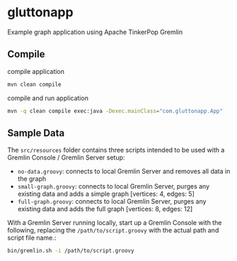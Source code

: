 # gluttonapp
Example graph application using Apache TinkerPop Gremlin

## Compile

compile application
```bash
mvn clean compile
```

compile and run application
```bash
mvn -q clean compile exec:java -Dexec.mainClass="com.gluttonapp.App"
```

## Sample Data

The `src/resources` folder contains three scripts intended to be used with a Gremlin Console / Gremlin Server setup: 

 - `no-data.groovy`: connects to local Gremlin Server and removes all data in the graph
 - `small-graph.groovy`: connects to local Gremlin Server, purges any existing data and adds a simple graph [vertices: 4, edges: 5] 
 - `full-graph.groovy`: connects to local Gremlin Server, purges any existing data and adds the full graph [vertices: 8, edges: 12]
 
With a Gremlin Server running locally, start up a Gremlin Console with the following, replacing the `/path/to/script.groovy` with the actual path and script file name.:
 
 ```bash
bin/gremlin.sh -i /path/to/script.groovy
```

